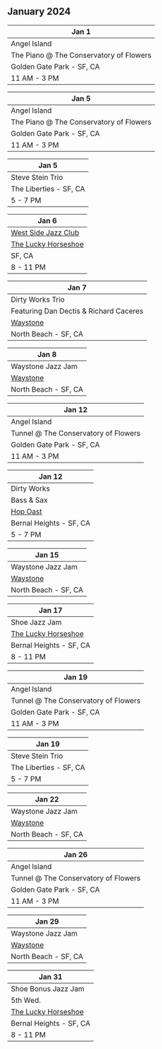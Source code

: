 ## January 2024

| Jan 1
|-
| Angel Island
| The Piano @ The Conservatory of Flowers
| Golden Gate Park - SF, CA
| 11 AM - 3 PM

| Jan 5
|-
| Angel Island
| The Piano @ The Conservatory of Flowers
| Golden Gate Park - SF, CA
| 11 AM - 3 PM

| Jan 5
|-
| Steve Stein Trio
| The Liberties - SF, CA
| 5 - 7 PM

| Jan 6
|-
| <a href="http://westsidejazzclub.com" target="WSJC">West Side Jazz Club</a>
| <a href="https://www.theluckyhorseshoebar.com/" target="Shoe">The Lucky Horseshoe</a>
| SF, CA
| 8 - 11 PM

| Jan 7
| -
| Dirty Works Trio
| Featuring Dan Dectis & Richard Caceres
| <a href="https://www.waystonesf.com" target="new">Waystone</a>
| North Beach - SF, CA

| Jan 8
| -
| Waystone Jazz Jam
| <a href="https://www.waystonesf.com" target="new">Waystone</a>
| North Beach - SF, CA

| Jan 12
|-
| Angel Island
| Tunnel @ The Conservatory of Flowers
| Golden Gate Park - SF, CA
| 11 AM - 3 PM

| Jan 12
|-
| Dirty Works
| Bass & Sax
| <a href="https://hopoast.com" target="new">Hop Oast</a>
| Bernal Heights - SF, CA
| 5 - 7 PM

| Jan 15
| -
| Waystone Jazz Jam
| <a href="https://www.waystonesf.com" target="new">Waystone</a>
| North Beach - SF, CA

| Jan 17
|-
| Shoe Jazz Jam
| <a href="https://www.theluckyhorseshoebar.com/" target="Shoe">The Lucky Horseshoe</a>
| Bernal Heights - SF, CA
| 8 - 11 PM

| Jan 19
|-
| Angel Island
| Tunnel @ The Conservatory of Flowers
| Golden Gate Park - SF, CA
| 11 AM - 3 PM

| Jan 19
|-
| Steve Stein Trio
| The Liberties - SF, CA
| 5 - 7 PM

| Jan 22
| -
| Waystone Jazz Jam
| <a href="https://www.waystonesf.com" target="new">Waystone</a>
| North Beach - SF, CA

| Jan 26
|-
| Angel Island
| Tunnel @ The Conservatory of Flowers
| Golden Gate Park - SF, CA
| 11 AM - 3 PM

| Jan 29
| -
| Waystone Jazz Jam
| <a href="https://www.waystonesf.com" target="new">Waystone</a>
| North Beach - SF, CA

| Jan 31
|-
| Shoe Bonus Jazz Jam
| 5th Wed.
| <a href="https://www.theluckyhorseshoebar.com/" target="Shoe">The Lucky Horseshoe</a>
| Bernal Heights - SF, CA
| 8 - 11 PM
